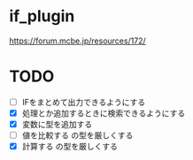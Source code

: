 # if_plugin
https://forum.mcbe.jp/resources/172/

# TODO
- [ ] IFをまとめて出力できるようにする  
- [x] 処理とか追加するときに検索できるようにする  
- [x] 変数に型を追加する  
- [ ] 値を比較する の型を厳しくする  
- [x] 計算する の型を厳しくする

